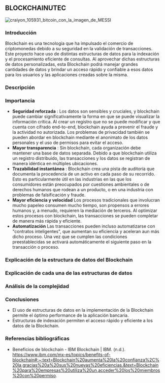## BLOCKCHAINUTEC
![craiyon_105931_bitcoin_con_la_imagen_de_MESSI](https://github.com/SDAM26/BLOCKCHAINUTEC/assets/87825436/cc0322a6-3973-4b8a-9ce2-98ec36fc8a15)
### Introducción
Blockchain es una tecnología que ha impulsado el comercio de criptomonedas debido a su seguridad en la validación de transacciones. Este proyecto hace uso de distintas estructuras de datos para la indexación y el procesamiento eficiente de consultas. Al aprovechar dichas estructuras de datos personalizadas, esta Blockchain podrá manejar grandes cantidades de datos y brindar un acceso rápido y confiable a esos datos para los usuarios y las aplicaciones creadas sobre la misma.
### Descripción
### Importancia
  - **Seguridad reforzada** :
   Los datos son sensibles y cruciales, y blockchain puede cambiar significativamente la forma en    que se puede visualizar la información crítica. Al crear un registro que no se puede              modificar y que cuenta con cifrado end-to-end, blockchain ayuda a prevenir el fraude y la        actividad no autorizada. Los problemas de privacidad también se pueden abordar en blockchain      mediante el anonimato de los datos personales y el uso de permisos para evitar el acceso. 
  - **Mayor transparencia** :
  Sin blockchain, cada organización debe mantener una base de datos separada. Debido a que blockchain utiliza un registro distribuido, las transacciones y los datos se registran de manera idéntica en múltiples ubicaciones.
  - **Trazabilidad instantánea** :
  Blockchain crea una pista de auditoría que documenta la procedencia de un activo en cada paso de su recorrido. Esto es particularmente útil en las industrias en las que los consumidores están preocupados por cuestiones ambientales o de derechos humanos que rodean a un producto, o en una industria con problemas de falsificación y fraude.
  - **Mayor eficiencia y velocidad**
  Los procesos tradicionales que involucran mucho papeleo consumen mucho tiempo, son propensos a errores humanos y, a menudo, requieren la mediación de terceros. Al optimizar estos procesos con blockchain, las transacciones se pueden completar de manera más rápida y eficiente.
  - **Automatización**
 Las transacciones pueden incluso automatizarse con "contratos inteligentes", que aumentan su eficiencia y aceleran aun más dicho proceso. Una vez que se cumplen las condiciones preestablecidas se activará automáticamente el siguiente paso en la transacción o proceso. 

### Explicación de la estructura de datos del Blockchain
### Explicación de cada una de las estructuras de datos
### Análisis de la complejidad 
### Conclusiones
- El uso de estructuras de datos en la implementación de la Blockchain permite el óptimo performance de la aplicación bancaria.
- Estructuras de indexación permiten el acceso rápido y eficiente a los datos de la Blockchain.
### Referencias bibliográficas
- Beneficios de blockchain - IBM Blockchain | IBM. (n.d.). https://www.ibm.com/mx-es/topics/benefits-of-blockchain#:~:text=Blockchain%20aumenta%20la%20confianza%2C%20la,gracias%20a%20sus%20nuevas%20eficiencias.&text=Blockchain%20para%20empresas%20utiliza%20un,acceder%20los%20miembros%20con%20permiso.
